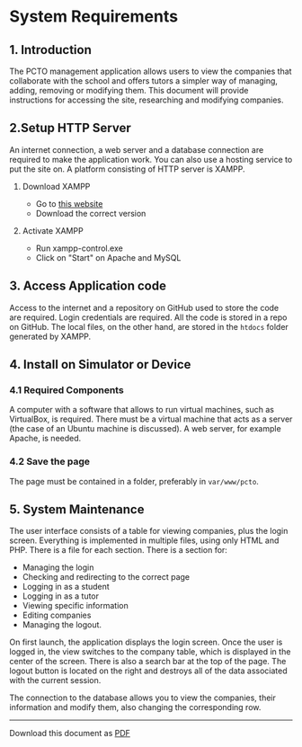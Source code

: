 # System Requirements

## 1. Introduction

The PCTO management application allows users to view the companies that collaborate with the school and offers tutors a simpler way of managing, adding, removing or modifying them. This document will provide instructions for accessing the site, researching and modifying companies.

## 2.Setup HTTP Server

An internet connection, a web server and a database connection are required to make the application work. You can also use a hosting service to put the site on.
A platform consisting of HTTP server is XAMPP.

1. Download XAMPP
	+ Go to [this website](https://www.apachefriends.org/it/)
	+ Download the correct version

2. Activate XAMPP
	+ Run xampp-control.exe
	+ Click on "Start" on Apache and MySQL

## 3. Access Application code

Access to the internet and a repository on GitHub used to store the code are required. Login credentials are required. All the code is stored in a repo on GitHub. The local files, on the other hand, are stored in the `htdocs` folder generated by XAMPP.

## 4. Install on Simulator or Device

### 4.1 Required Components

A computer with a software that allows to run virtual machines, such as VirtualBox, is required. There must be a virtual machine that acts as a server (the case of an Ubuntu machine is discussed). A web server, for example Apache, is needed.

### 4.2 Save the page

The page must be contained in a folder, preferably in `var/www/pcto`.

## 5. System Maintenance

The user interface consists of a table for viewing companies, plus the login screen. Everything is implemented in multiple files, using only HTML and PHP.
There is a file for each section. There is a section for:

+ Managing the login
+ Checking and redirecting to the correct page
+ Logging in as a student
+ Logging in as a tutor
+ Viewing specific information
+ Editing companies
+ Managing the logout.

On first launch, the application displays the login screen. Once the user is logged in, the view switches to the company table, which is displayed in the center of the screen. There is also a search bar at the top of the page. The logout button is located on the right and destroys all of the data associated with the current session.

The connection to the database allows you to view the companies, their information and modify them, also changing the corresponding row.

---

Download this document as [PDF](pdf/software_requirements.pdf)